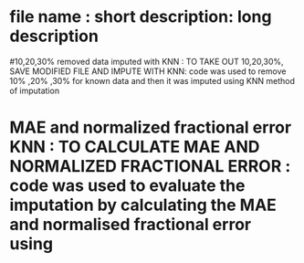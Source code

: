 # file name : short description: long description 
#10,20,30% removed data imputed with KNN : TO TAKE OUT 10,20,30%, SAVE MODIFIED FILE AND IMPUTE WITH KNN: code was used to remove 10% ,20% ,30% for known data and then it was imputed using KNN method of imputation
# MAE and normalized fractional error KNN : TO CALCULATE MAE AND NORMALIZED FRACTIONAL ERROR : code was used to evaluate the imputation by calculating the MAE and normalised fractional error using 
